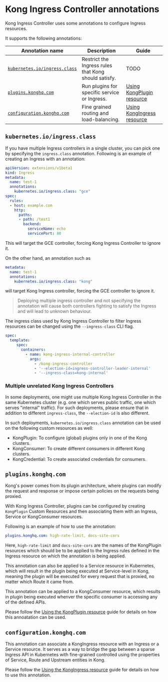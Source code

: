 # Kong Ingress Controller annotations

Kong Ingress Controller uses some annotations to configure Ingress resources.

It supports the following annotations:

| Annotation name | Description | Guide |
|-----------------|-------------|-------|
| [`kubernetes.io/ingress.class`](#kubernetesioingressclass) | Restrict the Ingress rules that Kong should satisfy. | TODO |
| [`plugins.konghq.com`](#pluginskonghqcom) | Run plugins for specific service or Ingress. | [Using KongPlugin resource](../guides/using-kongplugin-resource.md) |
| [`configuration.konghq.com`](#configurationkonghqcom) | Fine grained routing and load-balancing. | [Using KongIngress resource](../guides/using-kongingress-resource.md)|

## `kubernetes.io/ingress.class`

If you have multiple Ingress controllers in a single cluster,
you can pick one by specifying the `ingress.class` annotation.
Following is an example of
creating an Ingress with an annotation:

```yaml
apiVersion: extensions/v1beta1
kind: Ingress
metadata:
  name: test-1
  annotations:
    kubernetes.io/ingress.class: "gce"
spec:
  rules:
  - host: example.com
    http:
      paths:
      - path: /test1
        backend:
          serviceName: echo
          servicePort: 80
```

This will target the GCE controller, forcing Kong Ingress Controller to ignore it.

On the other hand, an annotation such as

```yaml
metadata:
  name: test-1
  annotations:
    kubernetes.io/ingress.class: "kong"
```

will target Kong Ingress controller, forcing the GCE controller to ignore it.

> Deploying multiple ingress controller and not specifying the
annotation will cause both controllers fighting to satisfy the Ingress
and will lead to unknown behaviour.

The ingress class used by Kong Ingress Controller to filter Ingress
resources can be changed using the `--ingress-class` CLI flag.

```yaml
spec:
  template:
     spec:
       containers:
         - name: kong-ingress-internal-controller
           args:
             - /kong-ingress-controller
             - '--election-id=ingress-controller-leader-internal'
             - '--ingress-class=kong-internal'
```

### Multiple unrelated Kong Ingress Controllers

In some deployments, one might use multiple Kong Ingress Controller
in the same Kubernetes cluster
(e.g. one which serves public traffic, one which serves "internal" traffic).
For such deployments, please ensure that in addition to different
`ingress-class`, the `--election-id` is also different.

In such deployments, `kubernetes.io/ingress.class` annotation can be used on the
following custom resources as well:

- KongPlugin: To configure (global) plugins only in one of the Kong clusters.
- KongConsumer: To create different consumers in different Kong clusters.
- KongCredential: To create associated credentials for consumers.

## `plugins.konghq.com`

Kong's power comes from its plugin architecture, where plugins can modify
the request and response or impose certain policies on the requests being
proxied.

With Kong Ingress Controller, plugins can be configured by creating `KongPlugin`
Custom Resources and then associating them with an Ingress, Service or
KongConsumer resources.

Following is an example of how to use the annotation:

```yaml
plugins.konghq.com: high-rate-limit, docs-site-cors
```

Here, `high-rate-limit` and `docs-site-cors`
are the names of the KongPlugin resources which
should be to be applied to the Ingress rules defined in the
Ingress resource on which the annotation is being applied.

This annotation can also be applied to a Service resource in Kubernetes, which
will result in the plugin being executed at Service-level in Kong,
meaning the plugin will be
executed for every request that is proxied, no matter which Route it came from.

This annotation can be applied to a KongConsumer resource, which results in
plugin being executed whenver the specific consumer is accessing any of
the defined APIs.

Please follow the
[Using the KongPlugin resource](../guides/using-kongplugin-resource.md)
guide for details on how this annoatation can be used.

## `configuration.konghq.com`

This annotation can associate a KongIngress resource with
an Ingress or a Service resource.
It serves as a way to bridge the gap between a sparse Ingress API in Kubernetes
with fine-grained controlled using the properties of Service, Route
and Upstream entities in Kong.

Please follow the
[Using the KongIngress resource](../guides/using-kongingress-resource.md)
guide for details on how to use this annotation.
